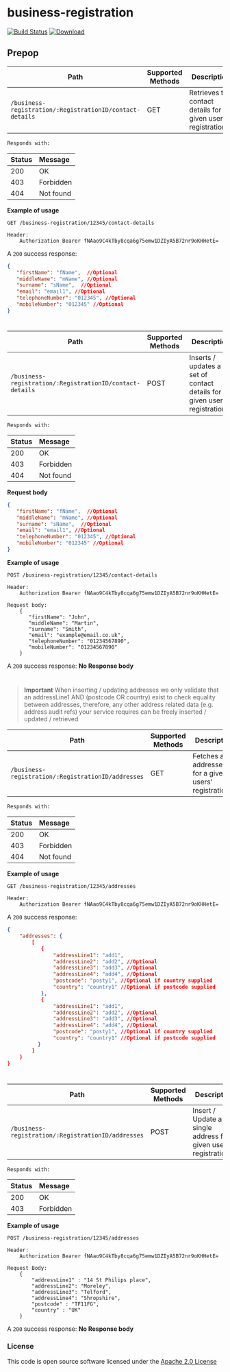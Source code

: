# business-registration

[![Build Status](https://travis-ci.org/hmrc/business-registration.svg)](https://travis-ci.org/hmrc/business-registration) [ ![Download](https://api.bintray.com/packages/hmrc/releases/business-registration/images/download.svg) ](https://bintray.com/hmrc/releases/business-registration/_latestVersion)

Prepop
------

| Path                                                             | Supported Methods | Description  |
| -----------------------------------------------------------------| ------------------| ------------ |
|```/business-registration/:RegistrationID/contact-details```      |        GET        | Retrieves the contact details for a given users' registrationID |

    Responds with:
    
| Status        | Message       |
|:--------------|:--------------|
| 200           | OK            |
| 403           | Forbidden     |
| 404           | Not found     |

**Example of usage**
```
GET /business-registration/12345/contact-details

Header:
    Authorization Bearer fNAao9C4kTby8cqa6g75emw1DZIyA5B72nr9oKHHetE=
```

A ```200``` success response:

```json
{
   "firstName": "fName",  //Optional
   "middleName": "mName", //Optional
   "surname": "sName",  //Optional
   "email": "email1", //Optional
   "telephoneNumber": "012345", //Optional
   "mobileNumber": "012345" //Optional
}
```

#

| Path                                                             | Supported Methods | Description  |
| -----------------------------------------------------------------| ------------------| ------------ |
|```/business-registration/:RegistrationID/contact-details```      |        POST       | Inserts / updates a set of contact details for a given users' registrationID |

    Responds with:
    
| Status        | Message       |
|:--------------|:--------------|
| 200           | OK            |
| 403           | Forbidden     |
| 404           | Not found     |

**Request body**

```json
{
   "firstName": "fName",  //Optional
   "middleName": "mName", //Optional
   "surname": "sName",  //Optional
   "email": "email1", //Optional
   "telephoneNumber": "012345", //Optional
   "mobileNumber": "012345" //Optional
}
```


**Example of usage**
```
POST /business-registration/12345/contact-details

Header:
    Authorization Bearer fNAao9C4kTby8cqa6g75emw1DZIyA5B72nr9oKHHetE=
    
Request body:
    {
       "firstName": "John",
       "middleName": "Martin",
       "surname": "Smith",
       "email": "example@email.co.uk",
       "telephoneNumber": "01234567890",
       "mobileNumber": "01234567890"
    }
```

A ```200``` success response: **No Response body**

#

> **Important**
> When inserting / updating addresses we only validate that an addressLine1 AND (postcode OR country) exist to check equality between addresses,
> therefore, any other address related data (e.g. address audit refs) your service requires can be freely inserted / updated / retrieved

| Path                                                       | Supported Methods | Description  |
| -----------------------------------------------------------| ------------------| ------------ |
|```/business-registration/:RegistrationID/addresses```      |        GET        | Fetches all addresses for a given users' registrationID |

    Responds with:
    
| Status        | Message       |
|:--------------|:--------------|
| 200           | OK            |
| 403           | Forbidden     |
| 404           | Not found     |

**Example of usage**
```
GET /business-registration/12345/addresses

Header:
    Authorization Bearer fNAao9C4kTby8cqa6g75emw1DZIyA5B72nr9oKHHetE=
```

A ```200``` success response:

```json
{
    "addresses": {
        [
           {
               "addressLine1": "add1",
               "addressLine2": "add2", //Optional
               "addressLine3": "add3", //Optional 
               "addressLine4": "add4", //Optional
               "postcode": "posty1", //Optional if country supplied
               "country": "country1" //Optional if postcode supplied
           },
           {
               "addressLine1": "add1",
               "addressLine2": "add2", //Optional
               "addressLine3": "add3", //Optional 
               "addressLine4": "add4", //Optional
               "postcode": "posty1", //Optional if country supplied
               "country": "country1" //Optional if postcode supplied
          }
        ]
    }
}
```

#

| Path                                                       | Supported Methods | Description  |
| -----------------------------------------------------------| ------------------| ------------ |
|```/business-registration/:RegistrationID/addresses```      |        POST       | Insert / Update a single address for a given users' registrationID |

    Responds with:
    
| Status        | Message       |
|:--------------|:--------------|
| 200           | OK            |
| 403           | Forbidden     |

**Example of usage**
```
POST /business-registration/12345/addresses

Header:
    Authorization Bearer fNAao9C4kTby8cqa6g75emw1DZIyA5B72nr9oKHHetE=

Request Body:
    {
        "addressLine1" : "14 St Philips place",
        "addressLine2": "Moreley",
        "addressLine3": "Telford",
        "addressLine4": "Shropshire",
        "postcode" : "TF11FG",
        "country" : "UK"
    }
```

A ```200``` success response: **No Response body**

### License

This code is open source software licensed under the [Apache 2.0 License]("http://www.apache.org/licenses/LICENSE-2.0.html")